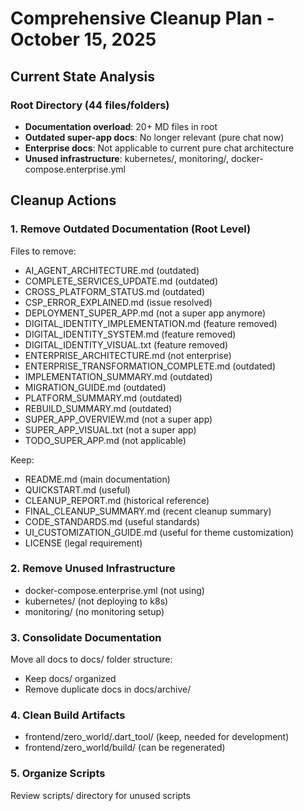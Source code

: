 # Comprehensive Cleanup Plan - October 15, 2025

## Current State Analysis

### Root Directory (44 files/folders)
- **Documentation overload**: 20+ MD files in root
- **Outdated super-app docs**: No longer relevant (pure chat now)
- **Enterprise docs**: Not applicable to current pure chat architecture
- **Unused infrastructure**: kubernetes/, monitoring/, docker-compose.enterprise.yml

## Cleanup Actions

### 1. Remove Outdated Documentation (Root Level)
Files to remove:
- AI_AGENT_ARCHITECTURE.md (outdated)
- COMPLETE_SERVICES_UPDATE.md (outdated)
- CROSS_PLATFORM_STATUS.md (outdated)
- CSP_ERROR_EXPLAINED.md (issue resolved)
- DEPLOYMENT_SUPER_APP.md (not a super app anymore)
- DIGITAL_IDENTITY_IMPLEMENTATION.md (feature removed)
- DIGITAL_IDENTITY_SYSTEM.md (feature removed)
- DIGITAL_IDENTITY_VISUAL.txt (feature removed)
- ENTERPRISE_ARCHITECTURE.md (not enterprise)
- ENTERPRISE_TRANSFORMATION_COMPLETE.md (outdated)
- IMPLEMENTATION_SUMMARY.md (outdated)
- MIGRATION_GUIDE.md (outdated)
- PLATFORM_SUMMARY.md (outdated)
- REBUILD_SUMMARY.md (outdated)
- SUPER_APP_OVERVIEW.md (not a super app)
- SUPER_APP_VISUAL.txt (not a super app)
- TODO_SUPER_APP.md (not applicable)

Keep:
- README.md (main documentation)
- QUICKSTART.md (useful)
- CLEANUP_REPORT.md (historical reference)
- FINAL_CLEANUP_SUMMARY.md (recent cleanup summary)
- CODE_STANDARDS.md (useful standards)
- UI_CUSTOMIZATION_GUIDE.md (useful for theme customization)
- LICENSE (legal requirement)

### 2. Remove Unused Infrastructure
- docker-compose.enterprise.yml (not using)
- kubernetes/ (not deploying to k8s)
- monitoring/ (no monitoring setup)

### 3. Consolidate Documentation
Move all docs to docs/ folder structure:
- Keep docs/ organized
- Remove duplicate docs in docs/archive/

### 4. Clean Build Artifacts
- frontend/zero_world/.dart_tool/ (keep, needed for development)
- frontend/zero_world/build/ (can be regenerated)

### 5. Organize Scripts
Review scripts/ directory for unused scripts

